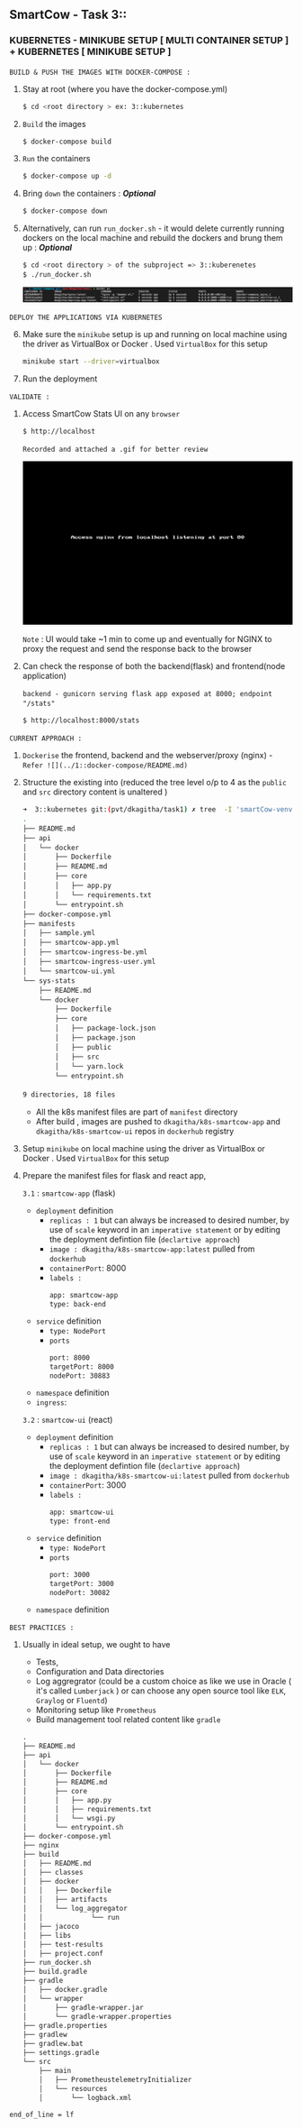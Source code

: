 
## SmartCow - Task 3::
### KUBERNETES - MINIKUBE SETUP [ MULTI CONTAINER SETUP ] + KUBERNETES [ MINIKUBE SETUP ]

`BUILD & PUSH THE IMAGES WITH DOCKER-COMPOSE :`

1. Stay at root (where you have the docker-compose.yml)
    ```bash
    $ cd <root directory > ex: 3::kubernetes
    ```    

2. `Build` the images 
    ```bash
    $ docker-compose build
    ```
3. `Run` the containers
    ```bash
    $ docker-compose up -d

    ```
4. Bring `down` the containers :  ***Optional***
    ```bash
    $ docker-compose down
    ```
5. Alternatively, can run `run_docker.sh` - it would delete currently running dockers on the local machine and rebuild the dockers and brung them up : ***Optional***
    ```bash
    $ cd <root directory > of the subproject => 3::kuberenetes
    $ ./run_docker.sh 
    ```
    ![](./img/1-docker_ps.png)

`DEPLOY THE APPLICATIONS VIA KUBERNETES`

6. Make sure the `minikube` setup is up and running on local machine using the driver as VirtualBox or Docker . Used `VirtualBox` for this setup

    ```bash
    minikube start --driver=virtualbox
    ```
7. Run the deployment 






`VALIDATE :`

1. Access SmartCow Stats UI on any `browser`

    ```bash
    $ http://localhost
    ```  
    `Recorded and attached a .gif for better review` 
    
    ![](./img/gif/1-validate-localhost.gif)
   

    `Note` : UI would take ~1 min to come up and eventually for NGINX to proxy the request and send the response back to the browser


2. Can check the response of both the backend(flask) and frontend(node application) 

    `backend - gunicorn serving flask app exposed at 8000; endpoint "/stats"`
    ```bash
    $ http://localhost:8000/stats
    ```  
    
`CURRENT APPROACH :`

1. `Dockerise` the frontend, backend and the webserver/proxy (nginx) - `Refer ![](../1::docker-compose/README.md)`

2. Structure the existing into (reduced the tree level o/p to 4 as the `public` and `src` directory content is unaltered )

    ```bash
    ➜  3::kubernetes git:(pvt/dkagitha/task1) ✗ tree  -I 'smartCow-venv|node_modules|*pycache*|AWSCLIV2.pkg|img' -L 4
    .
    ├── README.md
    ├── api
    │   └── docker
    │       ├── Dockerfile
    │       ├── README.md
    │       ├── core
    │       │   ├── app.py
    │       │   └── requirements.txt
    │       └── entrypoint.sh
    ├── docker-compose.yml
    ├── manifests
    │   ├── sample.yml
    │   ├── smartcow-app.yml
    │   ├── smartcow-ingress-be.yml
    │   ├── smartcow-ingress-user.yml
    │   └── smartcow-ui.yml
    └── sys-stats
        ├── README.md
        └── docker
            ├── Dockerfile
            ├── core
            │   ├── package-lock.json
            │   ├── package.json
            │   ├── public
            │   ├── src
            │   └── yarn.lock
            └── entrypoint.sh

    9 directories, 18 files
    ```
    -  All the k8s manifest files are part of `manifest` directory
    - After build , images are pushed to `dkagitha/k8s-smartcow-app` and `dkagitha/k8s-smartcow-ui` repos in `dockerhub` registry

2. Setup `minikube` on local machine using the driver as VirtualBox or Docker . Used `VirtualBox` for this setup

3. Prepare the manifest files for flask and react app, 
    
    `3.1` : `smartcow-app` (flask)
    - `deployment` definition
        -  `replicas : 1` but can always be increased to desired number, by use of `scale` keyword in an `imperative statement` or by editing the deployment defintion file (`declartive approach`)
        -  `image : dkagitha/k8s-smartcow-app:latest` pulled from `dockerhub` 
        - `containerPort`: 8000
        - `labels :` 
            ```
            app: smartcow-app
            type: back-end
            ```
    - `service` definition
        - `type: NodePort`
        - `ports`
            ```
            port: 8000
            targetPort: 8000
            nodePort: 30883
            ```
    - `namespace` definition 
    - `ingress`:  

    `3.2` : `smartcow-ui` (react)
    - `deployment` definition
        -  `replicas : 1` but can always be increased to desired number, by use of `scale` keyword in an `imperative statement` or by editing the deployment defintion file (`declartive approach`)
        -  `image : dkagitha/k8s-smartcow-ui:latest` pulled from `dockerhub` 
        - `containerPort`: 3000
        - `labels :` 
            ```
            app: smartcow-ui
            type: front-end
            ```
    - `service` definition
        - `type: NodePort`
        - `ports`
            ```
            port: 3000
            targetPort: 3000
            nodePort: 30082
            ```
    - `namespace` definition 
  

`BEST PRACTICES :`

1. Usually in ideal setup, we ought to have 
    - Tests, 
    - Configuration and Data directories  
    - Log aggregrator (could be a custom choice as like we use in Oracle ( it's called `Lumberjack` ) or can choose any open source tool like `ELK`, `Graylog` or `Fluentd`)
    - Monitoring setup like `Prometheus`  
    - Build management tool related content like `gradle`   
    
    ```
    .
    ├── README.md
    ├── api
    │   └── docker
    │       ├── Dockerfile
    │       ├── README.md
    │       ├── core
    │       │   ├── app.py
    │       │   ├── requirements.txt
    │       │   └── wsgi.py
    │       └── entrypoint.sh
    ├── docker-compose.yml
    ├── nginx
    ├── build
    │   ├── README.md
    │   ├── classes
    │   ├── docker
    │   │   ├── Dockerfile
    │   │   ├── artifacts
    │   │   └── log_aggregator
    │   │            └── run
    │   ├── jacoco
    │   ├── libs
    │   ├── test-results
    │   ├── project.conf
    ├── run_docker.sh
    ├── build.gradle
    ├── gradle
    │   ├── docker.gradle
    │   └── wrapper
    │       ├── gradle-wrapper.jar
    │       └── gradle-wrapper.properties
    ├── gradle.properties
    ├── gradlew
    ├── gradlew.bat
    ├── settings.gradle
    └── src
        ├── main
        │   ├── PrometheustelemetryInitializer
        │   └── resources
        │       └── logback.xml

    ``` 





```bash
end_of_line = lf
```